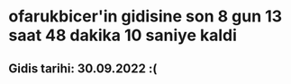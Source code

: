 # ofarukbicer'in gidisine son 8 gun 13 saat 48 dakika 10 saniye kaldi

## Gidis tarihi: 30.09.2022 :(